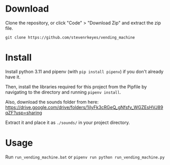 # Download

Clone the repository, or click "Code" > "Download Zip" and extract the zip file.

`git clone https://github.com/stevenrkeyes/vending_machine`

# Install

Install python 3.11 and pipenv (with `pip install pipenv`) if you don't already have it.

Then, install the libraries required for this project from the Pipfile by navigating to the directory and running `pipenv install`.

Also, download the sounds folder from here: https://drive.google.com/drive/folders/1iIyFk3cRGeQ_gNfsfv_WGZEsHVJ89qZF?usp=sharing

Extract it and place it as `./sounds/` in your project directory.

# Usage

Run `run_vending_machine.bat` or `pipenv run python run_vending_machine.py`
